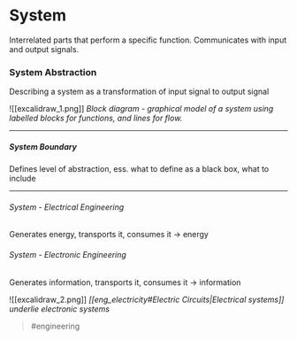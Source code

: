 # System

Interrelated parts that perform a specific function. Communicates with input and output signals.

### System Abstraction
Describing a system as a transformation of input signal to output signal

![[excalidraw_1.png]]
*Block diagram - graphical model of a system using labelled blocks for functions, and lines for flow.*

---
##### System Boundary

Defines level of abstraction, ess. what to define as a black box, what to include

---
###### System - Electrical Engineering
Generates energy, transports it, consumes it → energy

###### System - Electronic Engineering
Generates information, transports it, consumes it → information

![[excalidraw_2.png]]
*[[eng_electricity#Electric Circuits|Electrical systems]] underlie electronic systems*

>#engineering